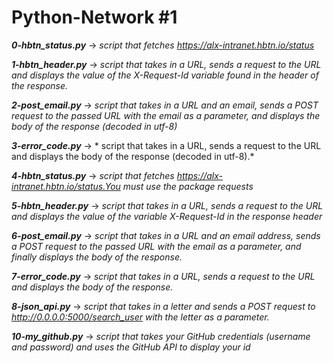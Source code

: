 # Python-Network #1

***0-hbtn_status.py*** -> *script that fetches https://alx-intranet.hbtn.io/status*

***1-hbtn_header.py*** -> *script that takes in a URL, sends a request to the URL and displays the value of the X-Request-Id variable found in the header of the response.*

***2-post_email.py*** -> *script that takes in a URL and an email, sends a POST request to the passed URL with the email as a parameter, and displays the body of the response (decoded in utf-8)*

***3-error_code.py*** -> * script that takes in a URL, sends a request to the URL and displays the body of the response (decoded in utf-8).*

***4-hbtn_status.py*** -> *script that fetches https://alx-intranet.hbtn.io/status.You must use the package requests*

***5-hbtn_header.py*** -> *script that takes in a URL, sends a request to the URL and displays the value of the variable X-Request-Id in the response header*

***6-post_email.py*** -> *script that takes in a URL and an email address, sends a POST request to the passed URL with the email as a parameter, and finally displays the body of the response.*

***7-error_code.py*** -> *script that takes in a URL, sends a request to the URL and displays the body of the response.*

***8-json_api.py*** -> *script that takes in a letter and sends a POST request to http://0.0.0.0:5000/search_user with the letter as a parameter.*

***10-my_github.py*** -> *script that takes your GitHub credentials (username and password) and uses the GitHub API to display your id*
